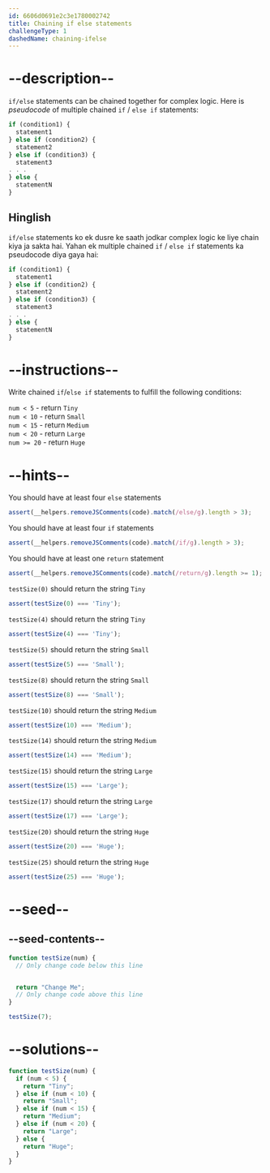 ```yaml
---
id: 6606d0691e2c3e1780002742
title: Chaining if else statements
challengeType: 1
dashedName: chaining-ifelse
---
```


# --description--

`if/else` statements can be chained together for complex logic. Here is <dfn>pseudocode</dfn> of multiple chained `if` / `else if` statements:

```js
if (condition1) {
  statement1
} else if (condition2) {
  statement2
} else if (condition3) {
  statement3
. . .
} else {
  statementN
}
```

<h2>Hinglish</h2>

`if/else` statements ko ek dusre ke saath jodkar complex logic ke liye chain kiya ja sakta hai. Yahan ek multiple chained `if` / `else if` statements ka pseudocode diya gaya hai:

```js
if (condition1) {
  statement1
} else if (condition2) {
  statement2
} else if (condition3) {
  statement3
. . .
} else {
  statementN
}
```

# --instructions--

Write chained `if`/`else if` statements to fulfill the following conditions:

`num < 5` - return `Tiny`  
`num < 10` - return `Small`  
`num < 15` - return `Medium`  
`num < 20` - return `Large`  
`num >= 20` - return `Huge`

# --hints--

You should have at least four `else` statements

```js
assert(__helpers.removeJSComments(code).match(/else/g).length > 3);
```

You should have at least four `if` statements

```js
assert(__helpers.removeJSComments(code).match(/if/g).length > 3);
```

You should have at least one `return` statement

```js
assert(__helpers.removeJSComments(code).match(/return/g).length >= 1);
```

`testSize(0)` should return the string `Tiny`

```js
assert(testSize(0) === 'Tiny');
```

`testSize(4)` should return the string `Tiny`

```js
assert(testSize(4) === 'Tiny');
```

`testSize(5)` should return the string `Small`

```js
assert(testSize(5) === 'Small');
```

`testSize(8)` should return the string `Small`

```js
assert(testSize(8) === 'Small');
```

`testSize(10)` should return the string `Medium`

```js
assert(testSize(10) === 'Medium');
```

`testSize(14)` should return the string `Medium`

```js
assert(testSize(14) === 'Medium');
```

`testSize(15)` should return the string `Large`

```js
assert(testSize(15) === 'Large');
```

`testSize(17)` should return the string `Large`

```js
assert(testSize(17) === 'Large');
```

`testSize(20)` should return the string `Huge`

```js
assert(testSize(20) === 'Huge');
```

`testSize(25)` should return the string `Huge`

```js
assert(testSize(25) === 'Huge');
```

# --seed--

## --seed-contents--

```js
function testSize(num) {
  // Only change code below this line


  return "Change Me";
  // Only change code above this line
}

testSize(7);
```

# --solutions--

```js
function testSize(num) {
  if (num < 5) {
    return "Tiny";
  } else if (num < 10) {
    return "Small";
  } else if (num < 15) {
    return "Medium";
  } else if (num < 20) {
    return "Large";
  } else {
    return "Huge";
  }
}
```
